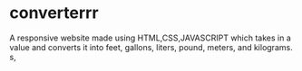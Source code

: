 # converterrr
A responsive website made using HTML,CSS,JAVASCRIPT which takes in a value and converts it into feet, gallons, liters, pound, meters, and kilograms. s,
